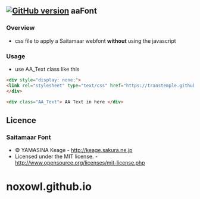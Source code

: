 [![GitHub version](https://badge.fury.io/gh/transtemple%2Faafont.png)](https://badge.fury.io/gh/transtemple%2Faafont)
 aaFont
-------------------
### Overview

 * css file to apply a Saitamaar webfont **without** using the javascript

### Usage

 * use AA_Text class like this
 
```html
<div style="display: none;">
<link rel="stylesheet" type="text/css" href="https://transtemple.github.io/aaFont/aaFont.css">
</div>

<div class="AA_Text"> AA Text in here </div>
```

 Licence
---------------------

### Saitamaar Font

* &copy; YAMASINA Keage - http://keage.sakura.ne.jp
* Licensed under the MIT license. - http://www.opensource.org/licenses/mit-license.php
# noxowl.github.io
